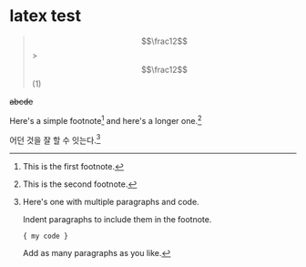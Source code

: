 # latex test

> $$\frac12$$ > $$\frac12$$ (1)

~~abcde~~

Here's a simple footnote[^1] and here's a longer one.[^2]

어던 것을 잘 할 수 잇는다.[^bignote]

[^1]: This is the first footnote.
[^2]: This is the second footnote.
[^bignote]: Here's one with multiple paragraphs and code.

    Indent paragraphs to include them in the footnote.

    `{ my code }`

    Add as many paragraphs as you like.
